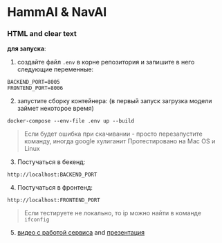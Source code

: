 # HammAI & NavAI

### HTML and clear text

**для запуска**:
1) создайте файл  `.env` в корне репозитория и запишите в него следующие переменные:
```
BACKEND_PORT=8005
FRONTEND_PORT=8006
```
2) запустите сборку контейнера: (в первый запуск загрузка модели займет некоторое время)
```
docker-compose --env-file .env up --build
```
>Если будет ошибка при скачивании - просто перезапустите команду, иногда google хулиганит
>Протестировано на Mac OS и Linux
3) Постучаться в бекенд: 
```commandline
http://localhost:BACKEND_PORT
```
4) Постучаться в фронтенд: 
```commandline
http://localhost:FRONTEND_PORT
```
>Если тестируете не локально, то ip можно найти в команде `ifconfig`
5) [видео с работой сервиса](https://drive.google.com/file/d/1nKVEntGDkCQlUuKkcJtc8PN9KXBQnc4y/view?usp=sharing) and [презентация](https://docs.google.com/presentation/d/1SYX7P5-FobwfJRxwEDB0raLcvawMMB6rwvf_wDb1nKQ/edit#slide=id.g280424bac3a_0_81)
   
